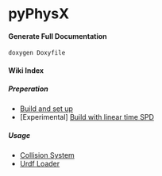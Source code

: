 # pyPhysX

#### Generate Full Documentation
```
doxygen Doxyfile
```

#### Wiki Index

##### Preperation
* [Build and set up](wiki/Setup.md)
* \[Experimental] [Build with linear time SPD](wiki/SPDABA.md)

##### Usage
* [Collision System](wiki/CollisionSystem.md)
* [Urdf Loader](wiki/UrdfLoader.md)
